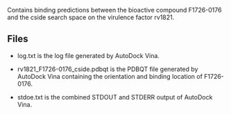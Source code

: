 Contains binding predictions between the bioactive compound F1726-0176 and the cside search space on the virulence factor rv1821.

## Files

- log.txt is the log file generated by AutoDock Vina.

- rv1821_F1726-0176_cside.pdbqt is the PDBQT file generated by AutoDock Vina containing the orientation and binding location of F1726-0176.

- stdoe.txt is the combined STDOUT and STDERR output of AutoDock Vina.

